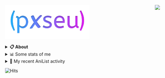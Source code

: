 <a href="https://discord.com/users/338718840873811979"><img align="right" src="https://lanyard-profile-readme.vercel.app/api/338718840873811979?bg=00000000" /></a>

<a href="https://pxseu.com/"><img src="./assets/logo.png" height="110" /></a>
<details>
  <summary><b>📋 About</b></summary>

  I make stuff. \
  Mostly with TypeScript. \
  You can probably find more on my website.

  [🌐 website](https://www.pxseu.com 'MY WEBSITEEEEEEEEEEEEEEEEE') \
  [📧 email](mailto:me@pxseu.com 'MY EMAILLLLLLLLLL')
</details>

<details>
  <summary>📊 Some stats of me</summary>
  
![My github stats!](https://github-readme-stats.vercel.app/api?username=pxseu&show_icons=true&custom_title=My%20Github%20Stats:&line_height=33&include_all_commits=true&bg_color=00000000&title_color=00CCAA&text_color=dddddd&hide_border=true&hide_title=true#gh-dark-mode-only) \
![My top langauges](https://github-readme-stats.vercel.app/api/top-langs?username=pxseu&show_icons=true&layout=compact&card_width=645&bg_color=00000000&title_color=00CCAA&text_color=dddddd&hide_border=true&hide_title=true#gh-dark-mode-only)
</details>

<details>
  <summary>🌸 My recent AniList activity</summary>
  
<!-- ANILIST_ACTIVITY:start -->

-   📖 Read chapter 255 - 256 of [Tokyo Revengers](https://anilist.co/manga/102988) (06:35, 08 June 2022)
-   📺 Completed [JUJUTSU KAISEN 0](https://anilist.co/anime/131573) (12:32, 21 May 2022)
-   📖 Read chapter 253 of [Tokyo Revengers](https://anilist.co/manga/102988) (07:50, 18 May 2022)
-   📖 Read chapter 252 of [Tokyo Revengers](https://anilist.co/manga/102988) (00:29, 11 May 2022)
-   📺 Watched episode 1 - 2 of [Shikimori's Not Just a Cutie](https://anilist.co/anime/127911) (19:14, 30 April 2022)

<!-- ANILIST_ACTIVITY:end -->
</details>



![Hits](https://hits.link/hits?url=https://github.com/pxseu&label=views&bgRight=ff69b4)


